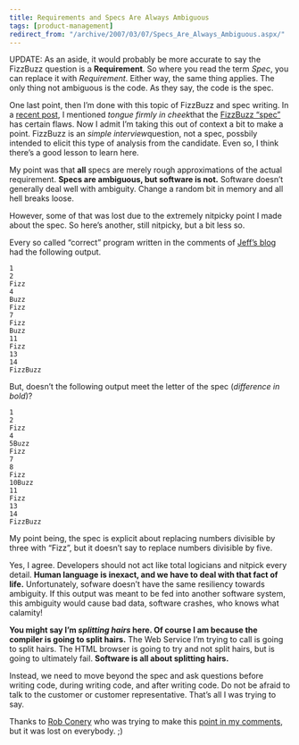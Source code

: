 ```yaml
---
title: Requirements and Specs Are Always Ambiguous
tags: [product-management]
redirect_from: "/archive/2007/03/07/Specs_Are_Always_Ambiguous.aspx/"
---
```


UPDATE: As an aside, it would probably be more accurate to say the
FizzBuzz question is a **Requirement**. So where you read the term
*Spec*, you can replace it with *Requirement*. Either way, the same
thing applies. The only thing not ambiguous is the code. As they say,
the code is the spec.

One last point, then I’m done with this topic of FizzBuzz and spec
writing. In a [recent
post](https://haacked.com/archive/2007/03/07/Why_Cant_Spec_Writers_Write.Specs.aspx "Why Can't Spec Writers Write Specs"),
I mentioned *tongue firmly in cheek*that the [FizzBuzz
“spec”](http://www.codinghorror.com/blog/archives/000781.html "Why Can't Programmers Program")
has certain flaws. Now I admit I’m taking this out of context a bit to
make a point. FizzBuzz is an *simple interview*question, not a spec,
possbily intended to elicit this type of analysis from the
candidate. Even so, I think there’s a good lesson to learn here.

My point was that **all** specs are merely rough approximations of the
actual requirement. **Specs are ambiguous, but software is not.**
Software doesn’t generally deal well with ambiguity. Change a random bit
in memory and all hell breaks loose.

However, some of that was lost due to the extremely nitpicky point I
made about the spec. So here’s another, still nitpicky, but a bit less
so.

Every so called “correct” program written in the comments of [Jeff’s
blog](http://codinghorror.com/blog/ "Jeff Atwood") had the following
output.

    1
    2
    Fizz
    4
    Buzz
    Fizz
    7
    Fizz
    Buzz
    11
    Fizz
    13
    14
    FizzBuzz

But, doesn’t the following output meet the letter of the spec
(*difference in bold*)?

    1
    2
    Fizz
    4
    5Buzz
    Fizz
    7
    8
    Fizz
    10Buzz
    11
    Fizz
    13
    14
    FizzBuzz

My point being, the spec is explicit about replacing numbers divisible
by three with “Fizz”, but it doesn’t say to replace numbers divisible by
five.

Yes, I agree. Developers should not act like total logicians and nitpick
every detail. **Human language is inexact, and we have to deal with that
fact of life.** Unfortunately, sofware doesn’t have the same resiliency
towards ambiguity. If this output was meant to be fed into another
software system, this ambiguity would cause bad data, software crashes,
who knows what calamity!

**You might say I’m *splitting hairs* here. Of course I am because the
compiler is going to split hairs.** The Web Service I’m trying to call
is going to split hairs. The HTML browser is going to try and not split
hairs, but is going to ultimately fail. **Software is all about
splitting hairs.**

Instead, we need to move beyond the spec and ask questions before
writing code, during writing code, and after writing code. Do not be
afraid to talk to the customer or customer representative. That’s all I
was trying to say.

Thanks to [Rob Conery](http://blog.wekeroad.com/ "Rob Conery") who was
trying to make this [point in my
comments](https://haacked.com/archive/2007/02/27/Why_Cant_Programmers._Read.aspx#35330 "Rob's Point"),
but it was lost on everybody. ;)

